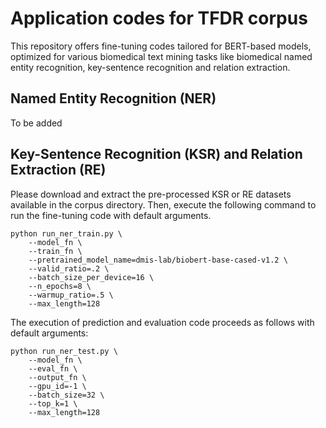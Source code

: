# Application codes for TFDR corpus

This repository offers fine-tuning codes tailored for BERT-based models, optimized for various biomedical text mining tasks like biomedical named entity recognition, key-sentence recognition and relation extraction.

## Named Entity Recognition (NER)

To be added


## Key-Sentence Recognition (KSR) and Relation Extraction (RE)

Please download and extract the pre-processed KSR or RE datasets available in the corpus directory. Then, execute the following command to run the fine-tuning code with default arguments.

```
python run_ner_train.py \
    --model_fn \
    --train_fn \
    --pretrained_model_name=dmis-lab/biobert-base-cased-v1.2 \
    --valid_ratio=.2 \
    --batch_size_per_device=16 \
    --n_epochs=8 \
    --warmup_ratio=.5 \
    --max_length=128
```

The execution of prediction and evaluation code proceeds as follows with default arguments:

```
python run_ner_test.py \
    --model_fn \
    --eval_fn \
    --output_fn \
    --gpu_id=-1 \
    --batch_size=32 \
    --top_k=1 \
    --max_length=128
```
